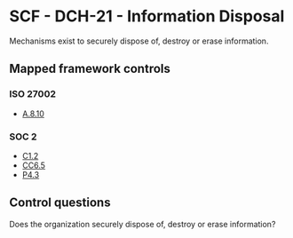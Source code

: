 # SCF - DCH-21 - Information Disposal
Mechanisms exist to securely dispose of, destroy or erase information.
## Mapped framework controls
### ISO 27002
- [A.8.10](../iso27002/a-8.md#a810)
  
### SOC 2
- [C1.2](../soc2/c12.md)
- [CC6.5](../soc2/cc65.md)
- [P4.3](../soc2/p43.md)
  
## Control questions
Does the organization securely dispose of, destroy or erase information?
  
